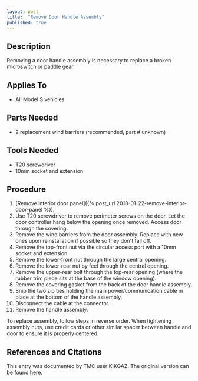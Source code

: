 ```yaml
---
layout: post
title:  "Remove Door Handle Assembly"
published: true
---
```


## Description

Removing a door handle assembly is necessary to replace a broken microswitch or paddle gear.

## Applies To

* All Model S vehicles

## Parts Needed

* 2 replacement wind barriers (recommended, part # unknown)

## Tools Needed

* T20 screwdriver
* 10mm socket and extension

## Procedure

1. [Remove interior door panel]({% post_url 2018-01-22-remove-interior-door-panel %}).
2. Use T20 screwdriver to remove perimeter screws on the door. Let the door controller hang below the opening once removed. Access door through the covering.
3. Remove the wind barriers from the door assembly. Replace with new ones upon reinstallation if possible so they don't fall off.
4. Remove the top-front nut via the circular access port with a 10mm socket and extension.
5. Remove the lower-front nut through the large central opening.
6. Remove the lower-rear nut by feel through the central opening.
7. Remove the upper-rear bolt through the top-rear opening (where the rubber trim piece sits at the base of the window opening).
8. Remove the covering gasket from the back of the door handle assembly.
9. Snip the two zip ties holding the main power/communication cable in place at the bottom of the handle assembly.
10. Disconnect the cable at the connector.
11. Remove the handle assembly.

To replace assembly, follow steps in reverse order. When tightening assembly nuts, use credit cards or other similar spacer between handle and door to ensure it is properly centered.

## References and Citations

This entry was documented by TMC user KIKGAZ. The original version can be found [here](https://teslamotorsclub.com/tmc/posts/2516859).
